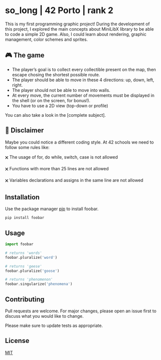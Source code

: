 # so_long | 42 Porto | rank 2

This is my first programming graphic project!
During the development of this project, I explored the main concepts about MiniLibX library to be able to code a simple 2D game. Also, I could learn about rendering, graphic management, color schemes and sprites.

## 🎮 The game

- The player’s goal is to collect every collectible present on the map, then escape
chosing the shortest possible route.
- The player should be able to move in these 4 directions: up, down, left, right.
- The player should not be able to move into walls.
- At every move, the current number of movements must be displayed in the shell (or on the screen, for bonus!).
- You have to use a 2D view (top-down or profile)

You can also take a look in the [complete subject]. 

## 🚨 Disclaimer 
Maybe you could notice a different coding style. At 42 schools we need to follow some rules like:
<p>       🗙 The usage of for, do while, switch, case is not allowed<p> 
<p>       🗙 Functions with more than 25 lines are not allowed <p> 
<p>       🗙 Variables declarations and assigns in the same line are not allowed <p> 
    


## Installation

Use the package manager [pip](https://pip.pypa.io/en/stable/) to install foobar.

```bash
pip install foobar
```

## Usage

```python
import foobar

# returns 'words'
foobar.pluralize('word')

# returns 'geese'
foobar.pluralize('goose')

# returns 'phenomenon'
foobar.singularize('phenomena')
```

## Contributing

Pull requests are welcome. For major changes, please open an issue first
to discuss what you would like to change.

Please make sure to update tests as appropriate.

## License

[MIT](https://choosealicense.com/licenses/mit/)
